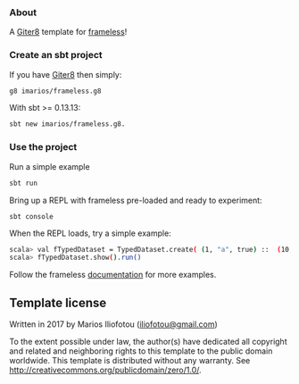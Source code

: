 ### About

A [Giter8][g8] template for [frameless](https://github.com/adelbertc/frameless)!

### Create an sbt project

If you have [Giter8][g8] then simply:

```bash
g8 imarios/frameless.g8
```

With sbt >= 0.13.13:

```bash
sbt new imarios/frameless.g8.
```

### Use the project

Run a simple example

```bash
sbt run
```

Bring up a REPL with frameless pre-loaded and ready to experiment:

```
sbt console
```

When the REPL loads, try a simple example:

```bash
scala> val fTypedDataset = TypedDataset.create( (1, "a", true) ::  (10, "b", false) :: (1, "c", true) :: Nil)
scala> fTypedDataset.show().run()
```

Follow the frameless [documentation](https://github.com/adelbertc/frameless#documentation)
for more examples.


Template license
----------------
Written in 2017 by Marios Iliofotou (iliofotou@gmail.com)

To the extent possible under law, the author(s) have dedicated all copyright and related
and neighboring rights to this template to the public domain worldwide.
This template is distributed without any warranty. See <http://creativecommons.org/publicdomain/zero/1.0/>.

[g8]: http://www.foundweekends.org/giter8/
